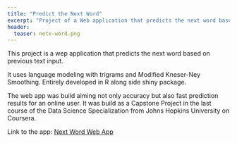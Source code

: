```yaml
---
title: "Predict the Next Word"
excerpt: "Project of a Web application that predicts the next word based on previous text input."
header:
  teaser: netx-word.png
---
```


This project is a wep application that predicts the next word based on previous text input.

It uses language modeling with trigrams and Modified Kneser-Ney Smoothing.
Entirely developed in R along side shiny package.

The web app was build aiming not only accuracy but also fast prediction results for an online user.
It was build as a Capstone Project in the last course of the Data Science Specialization from Johns Hopkins University on Coursera.


Link to the app: <a href="https://ricardosc.shinyapps.io/NextWord/" target='_blank' class="btn btn--info btn--small">Next Word Web App</a>
